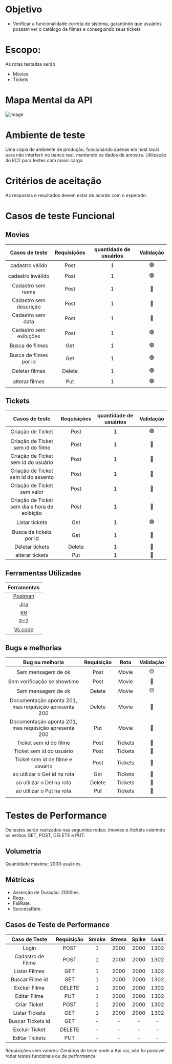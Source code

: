 # Objetivo
 - Verificar a funcionalidade correta do sistema, garantindo que usuários possam ver o catálogo de filmes e conseguindo seus tickets

# Escopo:
As rotas testadas serão
 - Movies
 - Tickets

# Mapa Mental da API

![image](https://github.com/LaurenMonici/Compass/assets/136503745/144c8262-a85e-4dbd-af16-01b4bb3ca545)


# Ambiente de teste
Uma cópia do ambiente de produção, funcionando apenas em host local para não interferir no banco real, mantendo os dados de amostra.
Utilização do EC2 para testes com maior carga

# Critérios de aceitação

As respostas e resultados devem estar de acordo com o esperado.


# Casos de teste Funcional
## Movies
|Casos de teste| Requisições| quantidade de usuários| Validação
| :-: | :-: | :-: | :-: |
|cadastro válido       | Post  | 1 | 🟢 |
|cadastro inválido     | Post  | 1 | 🟢 |
|Cadastro sem nome     | Post  | 1 | 🔴 |
|Cadastro sem descrição| Post  | 1 | 🔴 |
|Cadastro sem data     | Post  | 1 | 🔴 |
|Cadastro sem exibições| Post  | 1 | 🟢 |
|Busca de filmes       | Get   | 1 | 🟢 |
|Busca de filmes por id| Get   | 1 | 🟢 |
|Deletar filmes        | Delete| 1 | 🟢 |
|alterar filmes        | Put   | 1 | 🟢 |
  

## Tickets

|Casos de teste| Requisições| quantidade de usuários| Validação
| :-: | :-: | :-: | :-: |
|Criação de Ticket                           | Post  | 1 | 🟢 |
|Criação de Ticket sem id do filme           | Post  | 1 | 🔴 |
|Criação de Ticket sem id do usuário         | Post  | 1 | 🔴 |
|Criação de Ticket sem id do assento         | Post  | 1 | 🔴 |
|Criação de Ticket sem valor                 | Post  | 1 | 🔴 |
|Criação de Ticket sem dia e hora de exibição| Post  | 1 | 🔴 |
|Listar tickets                              | Get   | 1 | 🟢 |
|Busca de tickets por id                     | Get   | 1 | 🔴 |
|Deletar tickets                             | Delete| 1 | 🔴 |
|alterar tickets                             | Put   | 1 | 🔴 |
 

## Ferramentas Utilizadas

|Ferramentas|
| :-: |
|[Postman](https://www.postman.com/downloads/)|
|[Jira](https://www.atlassian.com/software/jira)|
|[K6](https://k6.io/docs/get-started/installation/)|
|Ec2|
|[Vs code](https://code.visualstudio.com/download)|

## Bugs e melhorias
|Bug ou melhoria|Requisição|Rota|Validação|
| :-: | :-: | :-: | :-: |
|Sem mensagem de ok                                       |Post  | Movie   | 🟡 |
|Sem verificação se showtime                              |Post  | Movie   | 🔴 |
|Sem mensagem de ok                                       |Delete| Movie   | 🟡 |
|Documentação aponta 201, mas requisição apresenta 200    |Delete| Movie   | 🔴 |
|Documentação aponta 201, mas requisição apresenta 200    |Put   | Movie   | 🔴 |
|Ticket sem id do filme                                   |Post  | Tickets | 🔴 |
|Ticket sem id do usuário                                 |Post  | Tickets | 🔴 |
|Ticket sem id de filme e usuário                         |Post  | Tickets | 🔴 |
|ao utilizar o Get id na rota                             |Get   | Tickets | 🔴 |
|ao utilizar o Del na rota                                |Delete| Tickets | 🔴 |
|ao utilizar o Put na rota                                |Put   | Tickets | 🔴 |
||||

   

# Testes de Performance
Os testes serão realizados nas seguintes rodas: /movies e /tickets cobrindo os verbos GET, POST, DELETE e PUT.

## Volumetria
Quantidade máxima: 2000 usuários.


## Métricas
- Asserção de Duração: 2000ms.
- Reqs.
- FailRate.
- SuccessRate.


## Casos de Teste de Performance


| Caso de Teste | Requisição | Smoke | Stress | Spike | Load |
| :-: | :-: | :-: | :-: | :-: | :-: |
| Login             | POST   | 1 | 2000 | 2000 | 1302 |
| Cadastro de Filme | POST   | 1 | 2000 | 2000 | 1302 |
| Listar Filmes     | GET    | 1 | 2000 | 2000 | 1302 |
| Buscar Filme id   | GET    | 1 | 2000 | 2000 | 1302 |
| Excluir Filme     | DELETE | 1 | 2000 | 2000 | 1302 | 
| Editar Filme      | PUT    | 1 | 2000 | 2000 | 1302 |
| Criar Ticket      | POST   | 1 | 2000 | 2000 | 1302 |
| Listar Tickets    | GET    | 1 | 2000 | 2000 | 1302 |
| Buscar Tickets id | GET    | - |   -  |  -   |  -   |
| Excluir Ticket    | DELETE | - |   -  |  -   |  -   |
| Editar Tickets    | PUT    | - |   -  |  -   |  -   |

Requisições sem valores: Cenários de teste onde a Api cai, não foi possível rodar testes funcionais ou de performance
